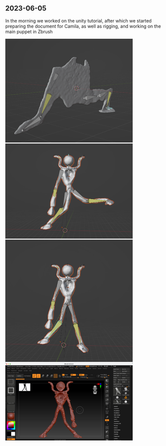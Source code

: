 ## 2023-06-05

In the morning we worked on the unity tutorial, after which we started preparing the document for Camila, as well as rigging, and working on the main puppet in Zbrush

<img src="imagesD/RiggedShadow2.png" width="400px">

<img src="imagesD/MainPuppetRigging2.png" width="400px">

<img src="imagesD/MainPuppetRigging.png" width="400px">

<img src="imagesD/66.png" width="400px">